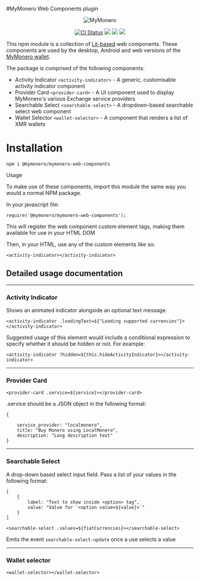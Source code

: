 #MyMonero Web Components plugin

<p align="center">
  <img alt="MyMonero" src="https://user-images.githubusercontent.com/1645428/120083066-8a394a00-c0c6-11eb-9bc5-1ce02784dab3.png">
</p>

<p align="center">
  <a href="https://github.com/mymonero/mymonero-utils/actions?query=branch%3Amaster+workflow%3Aci"><img alt="CI Status" src="https://github.com/mymonero/mymonero-utils/workflows/ci/badge.svg?branch=master"></a>
  <a href="https://snyk.io/test/github/mymonero/mymonero-utils"><img src="https://snyk.io/test/github/mymonero/mymonero-utils/badge.svg"></a>
  <a href="https://opensource.org/licenses/BSD-3-Clause"><img src="https://img.shields.io/badge/License-BSD%203--Clause-blue.svg"></a>
  <a href="https://codecov.io/gh/mymonero/mymonero-utils">
    <img src="https://codecov.io/gh/mymonero/mymonero-utils/branch/master/graph/badge.svg?token=YCDBLLJJEP"/>
  </a>
</p>

This npm module is a collection of [Lit-based](https://lit.dev) web components. These components are used by the desktop, Android and web versions of the [MyMonero wallet](https://github.com/mymonero/mymonero-app-js).

The package is comprised of the following components:

- Activity Indicator `<activity-indicator>` - A generic, customisable activity indicator component
- Provider Card `<provider-card>` - A UI component used to display MyMonero's various Exchange service providers
- Searchable Select `<searchable-select>` - A dropdown-based searchable select web component
- Wallet Selector `<wallet-selector>` - A component that renders a list of XMR wallets

# Installation

`npm i @mymonero/mymonero-web-components`

Usage

To make use of these components, import this module the same way you would a normal NPM package.

In your javascript file:

`require('@mymonero/mymonero-web-components');`

This will register the web component custom element tags, making them available for use in your HTML DOM

Then, in your HTML, use any of the custom elements like so:

`<activity-indicator></activity-indicator>`

## Detailed usage documentation
---
### Activity Indicator

Shows an animated indicator alongside an optional text message.

`<activity-indicator .loadingText=${"Loading supported currencies"}></activity-indicator>`

Suggested usage of this element would include a conditional expression to specify whether it should be hidden or not. For example:

`<activity-indicator ?hidden=${this.hideActivityIndicator}></activity-indicator>`

 

---
### Provider Card

`<provider-card .service=${service}></provider-card>`

.service should be a JSON object in the following format:

 

    {

        service_provider: "localmonero",
        title: "Buy Monero using LocalMonero",
        description: "Long description text"
    }



---
### Searchable Select 

A drop-down based select input field. Pass a list of your values in the following format:

    [
        {
            label: "Text to show inside <option> tag", 
            value: "Value for `<option value=${value}>`"
        }
    ]

`<searchable-select .values=${fiatCurrencies}></searchable-select>`

Emits the event `searchable-select-update` once a use selects a value

--- 
### Wallet selector

`<wallet-selector></wallet-selector>`
